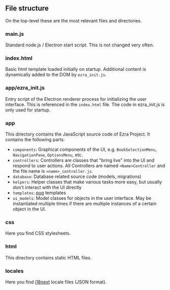 ## File structure

On the top-level these are the most relevant files and directories.

### main.js

Standard node.js / Electron start script. This is not changed very often.

### index.html

Basic html template loaded initially on startup. Additional content is dynamically added to the DOM by `ezra_init.js`.

### app/ezra_init.js

Entry script of the Electron renderer process for initializing the user interface. This is referenced in the `index.html` file. The code in ezra_init.js is only used for startup.

### app

This directory contains the JavaScript source code of Ezra Project. It contains the following parts:

* `components`: Graphical components of the UI, e.g. `BookSelectionMenu`, `NavigationPane`, `OptionsMenu`, etc.
* `controllers`: Controllers are classes that "bring live" into the UI and respond to user actions. All Controllers are named `<Name>Controller` and the file name is `<name>_controller.js`.
* `database`: Database related source code (models, migrations)
* `helpers`: Helper classes that make various tasks more easy, but usually don't interact with the UI directly
* `templates`: [pug](https://pugjs.org/) templates
* `ui_models`: Model classes for objects in the user interface. May be instantiated multiple times if there are multiple instances of a certain object in the UI.

### css

Here you find CSS stylesheets.

### html

This directory contains static HTML files.

### locales

Here you find [i18next](https://www.i18next.com/) locale files (JSON format).